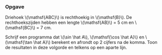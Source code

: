 ### Opgave

Driehoek \\(\mathsf{ABC}\\) is rechthoekig in \\(\mathsf{B}\\). De rechthoekszijden hebben een lengte \\(\mathsf{AB}\\) = 5 cm en \\(\mathsf{BC}\\) = 7 cm.

Schrijf een programma dat \\(\sin \hat A\\), \\(\mathsf{\cos \hat A}\\) en \\(\mathsf{\tan \hat A}\\) berekent en afrondt op 2 cijfers na de komma. Toon de resultaten in deze volgorde en telkens op een aparte lijn.
